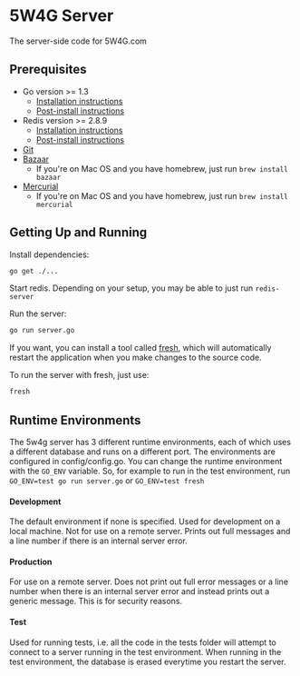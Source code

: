 5W4G Server
===========

The server-side code for 5W4G.com

Prerequisites
-------------

- Go version >= 1.3
	- [Installation instructions](http://golang.org/doc/install)
	- [Post-install instructions](http://golang.org/doc/code.html)
- Redis version >= 2.8.9
	- [Installation instructions](http://redis.io/download)
	- [Post-install instructions](http://redis.io/topics/quickstart)
- [Git](http://git-scm.com/downloads)
- [Bazaar](http://bazaar.canonical.com/en/)
	- If you're on Mac OS and you have homebrew, just run `brew install bazaar`
- [Mercurial](http://mercurial.selenic.com/)
	- If you're on Mac OS and you have homebrew, just run `brew install mercurial`

Getting Up and Running
----------------------

Install dependencies:

```bash
go get ./...
```

Start redis. Depending on your setup, you may be able to just run `redis-server`

Run the server:

```bash
go run server.go
```

If you want, you can install a tool called [fresh](https://github.com/pilu/fresh),
which will automatically restart the application when you make changes to the source
code.

To run the server with fresh, just use:

```bash
fresh
```

Runtime Environments
--------------------

The 5w4g server has 3 different runtime environments, each of which uses a different database and runs on a different port.
The environments are configured in config/config.go. You can change the runtime environment with the `GO_ENV` variable. So, for
example to run in the test environment, run `GO_ENV=test go run server.go` or `GO_ENV=test fresh`

#### Development
The default environment if none is specified. Used for development on a local machine. Not for use on a
remote server. Prints out full messages and a line number if there is an internal server error.

#### Production
For use on a remote server. Does not print out full error messages or a line number when there is an internal
server error and instead prints out a generic message. This is for security reasons.

#### Test
Used for running tests, i.e. all the code in the tests folder will attempt to connect to a server
running in the test environment. When running in the test environment, the database is erased everytime
you restart the server.